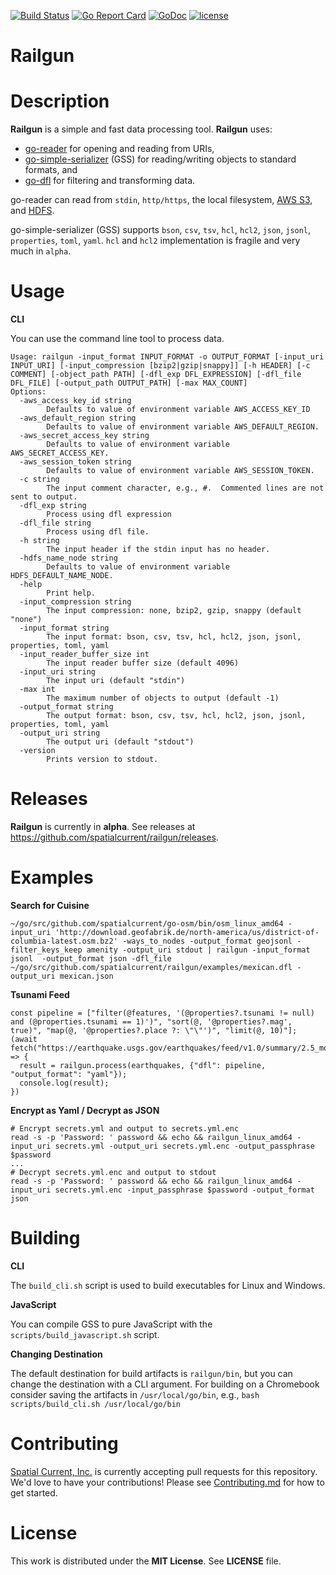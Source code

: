 [![Build Status](https://travis-ci.org/spatialcurrent/railgun.svg)](https://travis-ci.org/spatialcurrent/railgun) [![Go Report Card](https://goreportcard.com/badge/spatialcurrent/railgun)](https://goreportcard.com/report/spatialcurrent/railgun)  [![GoDoc](https://godoc.org/github.com/spatialcurrent/railgun?status.svg)](https://godoc.org/github.com/spatialcurrent/railgun) [![license](http://img.shields.io/badge/license-MIT-red.svg?style=flat)](https://github.com/spatialcurrent/railgun/blob/master/LICENSE)

# Railgun

# Description

**Railgun** is a simple and fast data processing tool.  **Railgun** uses:
- [go-reader](https://github.com/spatialcurrent/go-reader) for opening and reading from URIs,
- [go-simple-serializer](https://github.com/spatialcurrent/go-simple-serializer) (GSS) for reading/writing objects to standard formats, and
- [go-dfl](https://github.com/spatialcurrent/go-dfl) for filtering and transforming data.

go-reader can read from `stdin`, `http/https`, the local filesystem, [AWS S3](https://aws.amazon.com/s3/), and [HDFS](https://hortonworks.com/apache/hdfs/).

go-simple-serializer (GSS) supports `bson`, `csv`, `tsv`, `hcl`, `hcl2`, `json`, `jsonl`, `properties`, `toml`, `yaml`.  `hcl` and `hcl2` implementation is fragile and very much in `alpha`.

# Usage

**CLI**

You can use the command line tool to process data.

```
Usage: railgun -input_format INPUT_FORMAT -o OUTPUT_FORMAT [-input_uri INPUT_URI] [-input_compression [bzip2|gzip|snappy]] [-h HEADER] [-c COMMENT] [-object_path PATH] [-dfl_exp DFL_EXPRESSION] [-dfl_file DFL_FILE] [-output_path OUTPUT_PATH] [-max MAX_COUNT]
Options:
  -aws_access_key_id string
    	Defaults to value of environment variable AWS_ACCESS_KEY_ID
  -aws_default_region string
    	Defaults to value of environment variable AWS_DEFAULT_REGION.
  -aws_secret_access_key string
    	Defaults to value of environment variable AWS_SECRET_ACCESS_KEY.
  -aws_session_token string
    	Defaults to value of environment variable AWS_SESSION_TOKEN.
  -c string
    	The input comment character, e.g., #.  Commented lines are not sent to output.
  -dfl_exp string
    	Process using dfl expression
  -dfl_file string
    	Process using dfl file.
  -h string
    	The input header if the stdin input has no header.
  -hdfs_name_node string
    	Defaults to value of environment variable HDFS_DEFAULT_NAME_NODE.
  -help
    	Print help.
  -input_compression string
    	The input compression: none, bzip2, gzip, snappy (default "none")
  -input_format string
    	The input format: bson, csv, tsv, hcl, hcl2, json, jsonl, properties, toml, yaml
  -input_reader_buffer_size int
    	The input reader buffer size (default 4096)
  -input_uri string
    	The input uri (default "stdin")
  -max int
    	The maximum number of objects to output (default -1)
  -output_format string
    	The output format: bson, csv, tsv, hcl, hcl2, json, jsonl, properties, toml, yaml
  -output_uri string
    	The output uri (default "stdout")
  -version
    	Prints version to stdout.
```

# Releases

**Railgun** is currently in **alpha**.  See releases at https://github.com/spatialcurrent/railgun/releases.

# Examples

**Search for Cuisine**

```
~/go/src/github.com/spatialcurrent/go-osm/bin/osm_linux_amd64 -input_uri 'http://download.geofabrik.de/north-america/us/district-of-columbia-latest.osm.bz2' -ways_to_nodes -output_format geojsonl -filter_keys_keep amenity -output_uri stdout | railgun -input_format jsonl  -output_format json -dfl_file ~/go/src/github.com/spatialcurrent/railgun/examples/mexican.dfl -output_uri mexican.json
```

**Tsunami Feed**

```
const pipeline = ["filter(@features, '(@properties?.tsunami != null) and (@properties.tsunami == 1)')", "sort(@, '@properties?.mag', true)", "map(@, '@properties?.place ?: \"\"')", "limit(@, 10)"];
(await fetch("https://earthquake.usgs.gov/earthquakes/feed/v1.0/summary/2.5_month.geojson")).json().then(earthquakes => {
  result = railgun.process(earthquakes, {"dfl": pipeline, "output_format": "yaml"});
  console.log(result);
})
```

**Encrypt as Yaml / Decrypt as JSON**

```
# Encrypt secrets.yml and output to secrets.yml.enc
read -s -p 'Password: ' password && echo && railgun_linux_amd64 -input_uri secrets.yml -output_uri secrets.yml.enc -output_passphrase $password
...
# Decrypt secrets.yml.enc and output to stdout
read -s -p 'Password: ' password && echo && railgun_linux_amd64 -input_uri secrets.yml.enc -input_passphrase $password -output_format json
```

# Building

**CLI**

The `build_cli.sh` script is used to build executables for Linux and Windows.

**JavaScript**

You can compile GSS to pure JavaScript with the `scripts/build_javascript.sh` script.

**Changing Destination**

The default destination for build artifacts is `railgun/bin`, but you can change the destination with a CLI argument.  For building on a Chromebook consider saving the artifacts in `/usr/local/go/bin`, e.g., `bash scripts/build_cli.sh /usr/local/go/bin`

# Contributing

[Spatial Current, Inc.](https://spatialcurrent.io) is currently accepting pull requests for this repository.  We'd love to have your contributions!  Please see [Contributing.md](https://github.com/spatialcurrent/railgun/blob/master/CONTRIBUTING.md) for how to get started.

# License

This work is distributed under the **MIT License**.  See **LICENSE** file.

